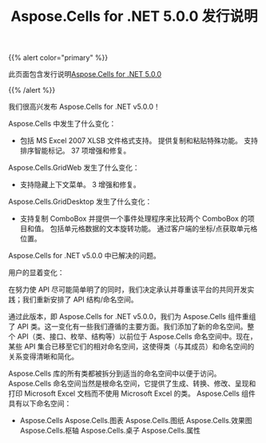 ﻿---
title: Aspose.Cells for .NET 5.0.0 发行说明
type: docs
weight: 70
url: /zh/net/aspose-cells-for-net-5-0-0-release-notes/
---
{{% alert color="primary" %}} 

此页面包含发行说明[Aspose.Cells for .NET 5.0.0](https://downloads.aspose.com/cells/net/new-releases/aspose.cells-for-.net-5.0.0/)

{{% /alert %}} 

我们很高兴发布 Aspose.Cells for .NET v5.0.0！

 Aspose.Cells 中发生了什么变化：

- 包括 MS Excel 2007 XLSB 文件格式支持。
提供复制和粘贴特殊功能。
支持排序智能标记。
 37 项增强和修复。

 Aspose.Cells.GridWeb 发生了什么变化：

- 支持隐藏上下文菜单。
 3 增强和修复。



 Aspose.Cells.GridDesktop 发生了什么变化：

- 支持复制 ComboBox 并提供一个事件处理程序来比较两个 ComboBox 的项目和值。
包括单元格数据的文本旋转功能。
通过客户端的坐标/点获取单元格位置。

 Aspose.Cells for .NET v5.0.0 中已解决的问题。







用户的显着变化：

在努力使 API 尽可能简单明了的同时，我们决定承认并尊重该平台的共同开发实践；我们重新安排了 API 结构/命名空间。

通过此版本，即 Aspose.Cells for .NET v5.0.0，我们为 Aspose.Cells 组件重组了 API 类。这一变化有一些我们遵循的主要方面。我们添加了新的命名空间。整个 API（类、接口、枚举、结构等）以前位于 Aspose.Cells 命名空间中。现在，某些 API 集合已移至它们的相对命名空间，这使得类（与其成员）和命名空间的关系变得清晰和简化。

 Aspose.Cells 库的所有类都被拆分到适当的命名空间中以便于访问。 Aspose.Cells 命名空间当然是根命名空间，它提供了生成、转换、修改、呈现和打印 Microsoft Excel 文档而不使用 Microsoft Excel 的类。 Aspose.Cells 组件具有以下命名空间：

- Aspose.Cells
 Aspose.Cells.图表
Aspose.Cells.图纸
Aspose.Cells.效果图
Aspose.Cells.枢轴
Aspose.Cells.桌子
Aspose.Cells.属性
